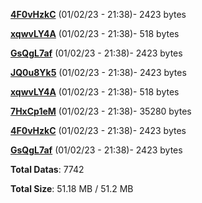 [**4F0vHzkC**](/data/4F0vHzkC.txt) (01/02/23 - 21:38)- 2423 bytes

[**xqwvLY4A**](/data/xqwvLY4A.txt) (01/02/23 - 21:38)- 518 bytes

[**GsQgL7af**](/data/GsQgL7af.txt) (01/02/23 - 21:38)- 2423 bytes

[**JQ0u8Yk5**](/data/JQ0u8Yk5.txt) (01/02/23 - 21:38)- 2423 bytes

[**xqwvLY4A**](/data/xqwvLY4A.txt) (01/02/23 - 21:38)- 518 bytes

[**7HxCp1eM**](/data/7HxCp1eM.txt) (01/02/23 - 21:38)- 35280 bytes

[**4F0vHzkC**](/data/4F0vHzkC.txt) (01/02/23 - 21:38)- 2423 bytes

[**GsQgL7af**](/data/GsQgL7af.txt) (01/02/23 - 21:38)- 2423 bytes

**Total Datas**: 7742

**Total Size**: 51.18 MB / 51.2 MB